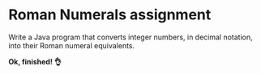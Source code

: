 # Roman Numerals assignment

Write a Java program that converts integer numbers, in decimal notation, into their Roman numeral equivalents.

**Ok, finished! :ok_hand:**
